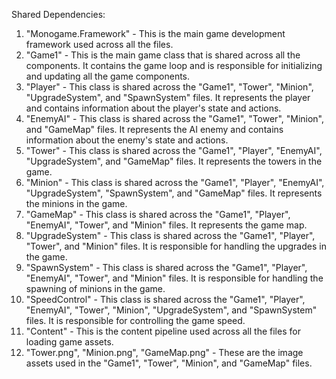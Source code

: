 Shared Dependencies:

1. "Monogame.Framework" - This is the main game development framework used across all the files.
2. "Game1" - This is the main game class that is shared across all the components. It contains the game loop and is responsible for initializing and updating all the game components.
3. "Player" - This class is shared across the "Game1", "Tower", "Minion", "UpgradeSystem", and "SpawnSystem" files. It represents the player and contains information about the player's state and actions.
4. "EnemyAI" - This class is shared across the "Game1", "Tower", "Minion", and "GameMap" files. It represents the AI enemy and contains information about the enemy's state and actions.
5. "Tower" - This class is shared across the "Game1", "Player", "EnemyAI", "UpgradeSystem", and "GameMap" files. It represents the towers in the game.
6. "Minion" - This class is shared across the "Game1", "Player", "EnemyAI", "UpgradeSystem", "SpawnSystem", and "GameMap" files. It represents the minions in the game.
7. "GameMap" - This class is shared across the "Game1", "Player", "EnemyAI", "Tower", and "Minion" files. It represents the game map.
8. "UpgradeSystem" - This class is shared across the "Game1", "Player", "Tower", and "Minion" files. It is responsible for handling the upgrades in the game.
9. "SpawnSystem" - This class is shared across the "Game1", "Player", "EnemyAI", "Tower", and "Minion" files. It is responsible for handling the spawning of minions in the game.
10. "SpeedControl" - This class is shared across the "Game1", "Player", "EnemyAI", "Tower", "Minion", "UpgradeSystem", and "SpawnSystem" files. It is responsible for controlling the game speed.
11. "Content" - This is the content pipeline used across all the files for loading game assets.
12. "Tower.png", "Minion.png", "GameMap.png" - These are the image assets used in the "Game1", "Tower", "Minion", and "GameMap" files.